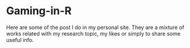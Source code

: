 # Gaming-in-R

Here are some of the post I do in my personal site. They are a mixture of works related with my research topic, my likes or simply to share some useful info.